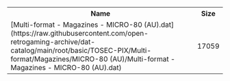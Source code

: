 <table>
<tr><th>Name</th><th>Size</th></tr>
<tr><td>
[Multi-format - Magazines - MICRO-80 (AU).dat](https://raw.githubusercontent.com/open-retrogaming-archive/dat-catalog/main/root/basic/TOSEC-PIX/Multi-format/Magazines/MICRO-80 (AU)/Multi-format - Magazines - MICRO-80 (AU).dat)
</td><td>17059</td></tr>
</table>
